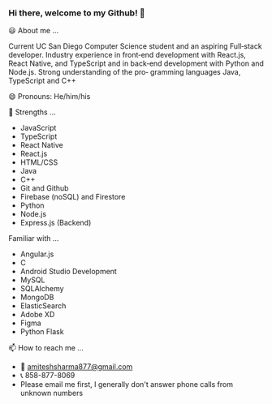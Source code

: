 ### Hi there, welcome to my Github! 👋

:smiley: About me ... 

  Current UC San Diego Computer Science student and an aspiring Full‑stack developer. Industry experience in front‑end development
  with React.js, React Native, and TypeScript and in back‑end development with Python and Node.js. Strong understanding of the pro‑
  gramming languages Java, TypeScript and C++

😄 Pronouns: He/him/his

  :muscle: Strengths ...
  - JavaScript
  - TypeScript
  - React Native
  - React.js
  - HTML/CSS
  - Java
  - C++
  - Git and Github
  - Firebase (noSQL) and Firestore
  - Python
  - Node.js
  - Express.js (Backend)
  
  Familiar with ...
  - Angular.js
  - C
  - Android Studio Development
  - MySQL
  - SQLAlchemy
  - MongoDB
  - ElasticSearch
  - Adobe XD
  - Figma
  - Python Flask
  
  📫 How to reach me ...  
  - :email: amiteshsharma877@gmail.com
  - :telephone_receiver: 858-877-8069  
  - Please email me first, I generally don't answer phone calls from unknown numbers
   
    
